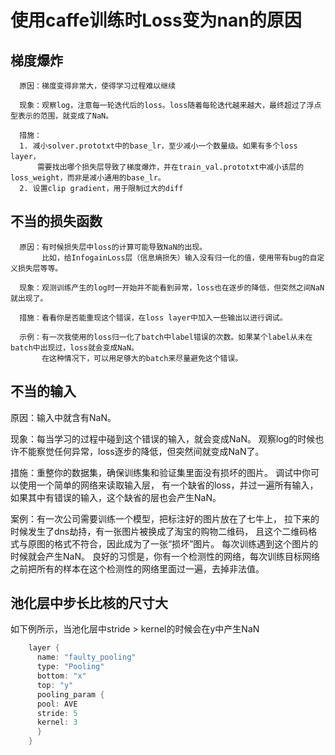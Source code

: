 # 使用caffe训练时Loss变为nan的原因
## 梯度爆炸
      原因：梯度变得非常大，使得学习过程难以继续

      现象：观察log，注意每一轮迭代后的loss。loss随着每轮迭代越来越大，最终超过了浮点型表示的范围，就变成了NaN。

      措施： 
      1. 减小solver.prototxt中的base_lr，至少减小一个数量级。如果有多个loss layer，
          需要找出哪个损失层导致了梯度爆炸，并在train_val.prototxt中减小该层的loss_weight，而非是减小通用的base_lr。 
      2. 设置clip gradient，用于限制过大的diff

## 不当的损失函数
      原因：有时候损失层中loss的计算可能导致NaN的出现。
           比如，给InfogainLoss层（信息熵损失）输入没有归一化的值，使用带有bug的自定义损失层等等。

      现象：观测训练产生的log时一开始并不能看到异常，loss也在逐步的降低，但突然之间NaN就出现了。

      措施：看看你是否能重现这个错误，在loss layer中加入一些输出以进行调试。

      示例：有一次我使用的loss归一化了batch中label错误的次数。如果某个label从未在batch中出现过，loss就会变成NaN。
           在这种情况下，可以用足够大的batch来尽量避免这个错误。

## 不当的输入
原因：输入中就含有NaN。

现象：每当学习的过程中碰到这个错误的输入，就会变成NaN。
      观察log的时候也许不能察觉任何异常，loss逐步的降低，但突然间就变成NaN了。

措施：重整你的数据集，确保训练集和验证集里面没有损坏的图片。
     调试中你可以使用一个简单的网络来读取输入层，
     有一个缺省的loss，并过一遍所有输入，如果其中有错误的输入，这个缺省的层也会产生NaN。

案例：有一次公司需要训练一个模型，把标注好的图片放在了七牛上，
     拉下来的时候发生了dns劫持，有一张图片被换成了淘宝的购物二维码，
     且这个二维码格式与原图的格式不符合，因此成为了一张“损坏”图片。
     每次训练遇到这个图片的时候就会产生NaN。
     良好的习惯是，你有一个检测性的网络，每次训练目标网络之前把所有的样本在这个检测性的网络里面过一遍，去掉非法值。

## 池化层中步长比核的尺寸大
如下例所示，当池化层中stride > kernel的时候会在y中产生NaN
```c
    layer {
      name: "faulty_pooling"
      type: "Pooling"
      bottom: "x"
      top: "y"
      pooling_param {
      pool: AVE
      stride: 5
      kernel: 3
      }
    }
```
